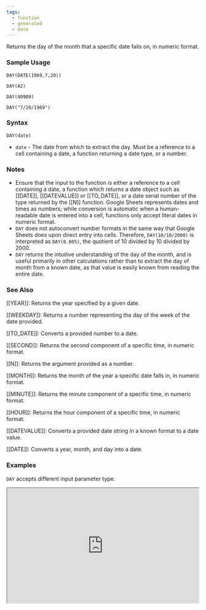 ```yaml
---
tags:
  - function
  - generated
  - date
---
```


Returns the day of the month that a specific date falls on, in numeric format.

### Sample Usage

`DAY(DATE(1969,7,20))`

`DAY(A2)`

`DAY(40909)`

`DAY("7/20/1969")`

### Syntax

`DAY(date)`

* `date` - The date from which to extract the day. Must be a reference to a cell containing a date, a function returning a date type, or a number.

### Notes

* Ensure that the input to the function is either a reference to a cell containing a date, a function which returns a date object such as [[DATE]], [[DATEVALUE]] or [[TO_DATE]], or a date serial number of the type returned by the [[N]] function. Google Sheets represents dates and times as numbers; while conversion is automatic when a human-readable date is entered into a cell, functions only accept literal dates in numeric format.
* `DAY` does not autoconvert number formats in the same way that Google Sheets does upon direct entry into cells. Therefore, `DAY(10/10/2000)` is interpreted as `DAY(0.005)`, the quotient of 10 divided by 10 divided by 2000.
* `DAY` returns the intuitive understanding of the day of the month, and is useful primarily in other calculations rather than to extract the day of month from a known date, as that value is easily known from reading the entire date.

### See Also

[[YEAR]]: Returns the year specified by a given date.

[[WEEKDAY]]: Returns a number representing the day of the week of the date provided.

[[TO_DATE]]: Converts a provided number to a date.

[[SECOND]]: Returns the second component of a specific time, in numeric format.

[[N]]: Returns the argument provided as a number.

[[MONTH]]: Returns the month of the year a specific date falls in, in numeric format.

[[MINUTE]]: Returns the minute component of a specific time, in numeric format.

[[HOUR]]: Returns the hour component of a specific time, in numeric format.

[[DATEVALUE]]: Converts a provided date string in a known format to a date value.

[[DATE]]: Converts a year, month, and day into a date.

### Examples

`DAY` accepts different input parameter type.

<iframe height="300" src="https://docs.google.com/spreadsheet/pub?key=0As3tAuweYU9QdEU4LVl2V2FpMnFidWZUb2VRU1RDSXc&amp;single=true&amp;gid=0&amp;output=html&amp;widget=true" width="500"></iframe>